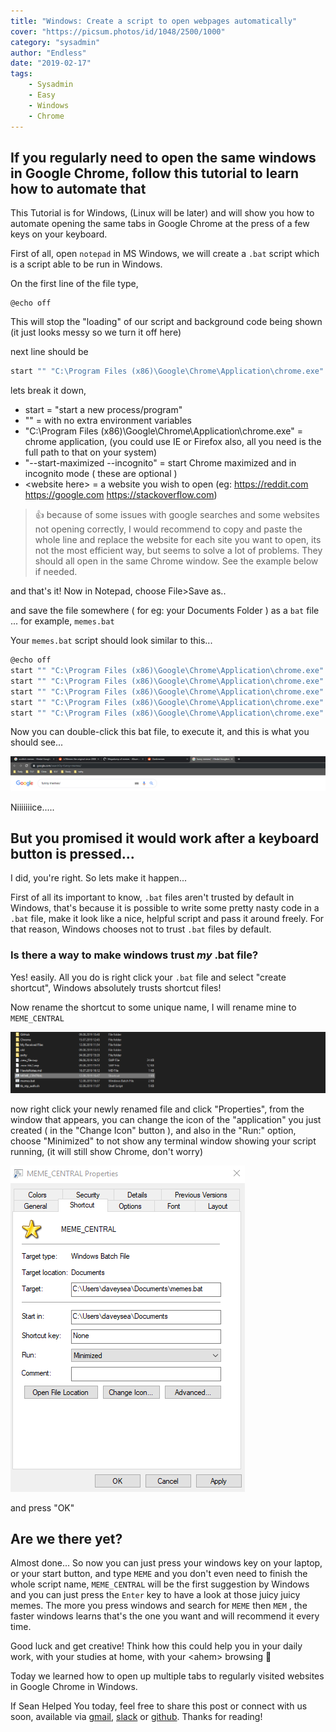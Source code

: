 ```yaml
---
title: "Windows: Create a script to open webpages automatically"
cover: "https://picsum.photos/id/1048/2500/1000"
category: "sysadmin"
author: "Endless"
date: "2019-02-17"
tags:
    - Sysadmin
    - Easy
    - Windows
    - Chrome
---
```


## If you regularly need to open the same windows in Google Chrome, follow this tutorial to learn how to automate that

This Tutorial is for Windows, (Linux will be later) and will show you how to automate opening the same tabs in Google Chrome at the press of a few keys on your keyboard.

First of all, open `notepad` in MS Windows, we will create a `.bat` script which is a script able to be run in Windows.

On the first line of the file type,
```
@echo off
```
This will stop the "loading" of our script and background code being shown (it just looks messy so we turn it off here)

next line should be

```bash
start "" "C:\Program Files (x86)\Google\Chrome\Application\chrome.exe" "--start-maximized --incognito <website here>"
```
lets break it down,
- start = "start a new process/program"
- "" = with no extra environment variables
- "C:\Program Files (x86)\Google\Chrome\Application\chrome.exe" = chrome application, (you could use IE or Firefox also, all you need is the full path to that on your system)
- "--start-maximized --incognito"  = start Chrome maximized and in incognito mode ( these are optional )
- \<website here\>  = a website you wish to open (eg:  https://reddit.com https://google.com https://stackoverflow.com)

> 👍 because of some issues with google searches and some websites not opening correctly, I would recommend to copy and paste the whole line and replace the website for each site you want to open, its not the most efficient way, but seems to solve a lot of problems. They should all open in the same Chrome window. See the example below if needed.

and that's it! Now in Notepad, choose File>Save as..

and save the file somewhere ( for eg: your Documents Folder ) as a `bat` file ... for example, `memes.bat`

Your `memes.bat` script should look similar to this...


```bash
@echo off
start "" "C:\Program Files (x86)\Google\Chrome\Application\chrome.exe" "--start-maximized --incognito https://www.google.com/search?q=scottish+memes"  
start "" "C:\Program Files (x86)\Google\Chrome\Application\chrome.exe" "--start-maximized --incognito https://www.google.com/search?q=funny+memes/"   
start "" "C:\Program Files (x86)\Google\Chrome\Application\chrome.exe" "--start-maximized --incognito https://www.reddit.com/r/memes/"  
start "" "C:\Program Files (x86)\Google\Chrome\Application\chrome.exe" "--start-maximized --incognito https://imgur.com/gallery/1zpe1/"  
start "" "C:\Program Files (x86)\Google\Chrome\Application\chrome.exe" "--start-maximized --incognito https://www.reddit.com/r/dankmemes/"
```

Now you can double-click this bat file, to execute it, and this is what you should see...

![memes](memes.png)

Niiiiiiice.....

## But you promised it would work after a keyboard button is pressed...

I did, you're right. So lets make it happen...

First of all its important to know, `.bat` files aren't trusted by default in Windows, that's because it is possible to write some pretty nasty code in a `.bat` file, make it look like a nice, helpful script and pass it around freely. For that reason, Windows chooses not to trust `.bat` files by default.

### Is there a way to make windows trust *my* .bat file?

Yes! easily.  All you do is right click your `.bat` file and select "create shortcut", Windows absolutely trusts shortcut files!

Now rename the shortcut to some unique name, I will rename mine to `MEME_CENTRAL`

![central](central.PNG)

now right click your newly renamed file and click "Properties", from the window that appears, you can change the icon of the "application" you just created ( in the "Change Icon" button ), and also in the "Run:" option, choose "Minimized" to not show any terminal window showing your script running, (it will still show Chrome, don't worry)

![properties](properties.png)

and press "OK"

## Are we there yet?

Almost done...
So now you can just press your windows key on your laptop, or your start button, and type `MEME` and you don't even need to finish the whole script name, `MEME_CENTRAL` will be the first suggestion by Windows and you can just press the `Enter` key to have a look at those juicy juicy memes. The more you press windows and search for `MEME` then `MEM` , the faster windows learns that's the one you want and will recommend it every time.

Good luck and get creative! Think how this could help you in your daily work, with your studies at home, with your \<ahem\> browsing 😬

Today we learned how to open up multiple tabs to regularly visited websites in Google Chrome in Windows.

If Sean Helped You today, feel free to share this post or connect with us soon, available via [gmail](mailto:seanwillhelpyou@gmail.com), [slack](https://app.slack.com/client/TLMMVFQ1X/CLVTNC1MM) or [github](https://github.com/RH-sdavey/sean-will-help-you).
Thanks for reading!
